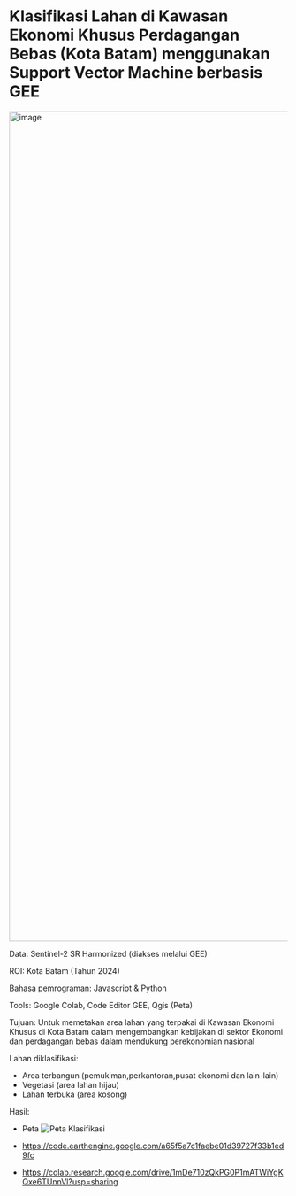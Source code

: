 # Klasifikasi Lahan di Kawasan Ekonomi Khusus Perdagangan Bebas (Kota Batam) menggunakan Support Vector Machine berbasis GEE



<img width="1500" alt="image" src="https://github.com/user-attachments/assets/21507bed-5b62-4dae-8f5a-56e0a157f66e" />



Data: Sentinel-2 SR Harmonized (diakses melalui GEE) 

ROI: Kota Batam (Tahun 2024)

Bahasa pemrograman: Javascript & Python

Tools: Google Colab, Code Editor GEE, Qgis (Peta)

Tujuan: Untuk memetakan area lahan yang terpakai di Kawasan Ekonomi Khusus di Kota Batam dalam mengembangkan kebijakan di sektor Ekonomi dan perdagangan bebas dalam mendukung perekonomian nasional

Lahan diklasifikasi: 

* Area terbangun (pemukiman,perkantoran,pusat ekonomi dan lain-lain)
* Vegetasi (area lahan hijau)
* Lahan terbuka (area kosong)

Hasil:
* Peta
  ![Peta Klasifikasi](https://github.com/user-attachments/assets/ff52facb-a62c-4f40-a2dd-e510f331c1d5)

* https://code.earthengine.google.com/a65f5a7c1faebe01d39727f33b1ed9fc
* https://colab.research.google.com/drive/1mDe710zQkPG0P1mATWiYgKQxe6TUnnVl?usp=sharing
